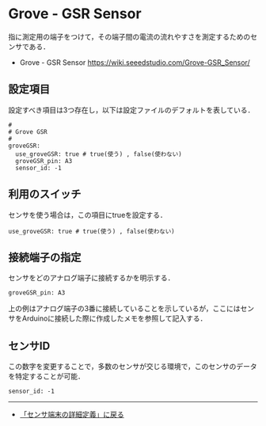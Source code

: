 # Grove - GSR Sensor

指に測定用の端子をつけて，その端子間の電流の流れやすさを測定するためのセンサである．

- Grove - GSR Sensor https://wiki.seeedstudio.com/Grove-GSR_Sensor/


## 設定項目
設定すべき項目は3つ存在し，以下は設定ファイルのデフォルトを表している．

```
#
# Grove GSR
#
groveGSR:
  use_groveGSR: true # true(使う) , false(使わない)
  groveGSR_pin: A3
  sensor_id: -1
```

## 利用のスイッチ
センサを使う場合は，この項目にtrueを設定する．
```
use_groveGSR: true # true(使う) , false(使わない)
```

## 接続端子の指定
センサをどのアナログ端子に接続するかを明示する．
```
groveGSR_pin: A3
```

上の例はアナログ端子の3番に接続していることを示しているが，ここにはセンサをArduinoに接続した際に作成したメモを参照して記入する．



## センサID
この数字を変更することで，多数のセンサが交じる環境で，このセンサのデータを特定することが可能．
```
sensor_id: -1
```


***

- [「センサ端末の詳細定義」に戻る](../CodeGeneration/TotalDefinition.md)
